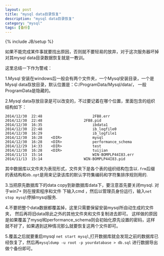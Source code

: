 ```yaml
---
layout: post
title: "mysql data目录恢复"
description: "mysql data目录恢复"
category: "mysql"
tags: [备份]
---
```

{% include JB/setup %}

<p>如果不能完成某件事就要找出原因，否则就不要轻易的放弃，对于这次服务器坏掉对其mysql data目录数据恢复就是一教训。</p>

<p>这里总结一下作为警戒：</p>

<p>1.Mysql 安装在windows后一般会有两个文件夹，一个Mysql安装目录，一个是Mysql data存放目录，默认位置是：C:/ProgramData/Mysql/data/， 一般ProgramData是隐藏的。</p>

<p>2.Mysql data存放目录是可以改变的，不过要记着在哪个位置，里面包含的组织结构如下：</p>

<pre><code>2014/12/30  22:48                       2FB8.err
2014/12/30  22:48                   2FB8.pid
2014/12/30  16:35                       ibdata1
2014/12/30  22:48                       ib_logfile0
2014/12/30  16:29                       ib_logfile1
2014/12/30  16:28    &lt;DIR&gt;              mysql
2014/12/30  16:28    &lt;DIR&gt;              performance_schema
2014/12/29  14:33    &lt;DIR&gt;              test
2014/12/30  16:28    &lt;DIR&gt;              tuijian
2014/11/13  15:14                       WIN-BOMPLP44I83.err
2014/11/13  15:14                   WIN-BOMPLP44I83.pid
</code></pre>

<p>其中数据库以文件夹为表现形式，文件夹下是各个表的组织结构包含以<code>.frm</code>后缀的表结构和<code>db.opt</code>是用来记录该库的默认字符集编码和字符集排序规则用的.</p>

<p>3.当把原先数据库下的data copy到新数据库data下，要注意首先要关闭mysql. 对于win7+ 则在搜索程序和文件 下输入cmd ，然后以管理员身份运行，输入<code>net stop mysql</code>停掉mysql服务.</p>

<p>4.不要把整个data数据都覆盖掉，这里只需要保留安装mysql所自动生成的文件夹， 然后再将旧data除此之外的其他文件夹和文件复制进去即可。 这样做的原因是如果覆盖了mysql和performance_schema则会初始化原先设置的密码，这样就不好了，如果遇到这种情况那么就要恢复这两个文件即可。</p>

<p>5.覆盖之后就要重启mysql <code>net start mysql</code>,打开数据库就会发现之前的数据库已经恢复了，然后再<code>mysqldump -u root -p yourdatabase &gt; db.sql</code> 进行数据导出做个备份即可。</p>
